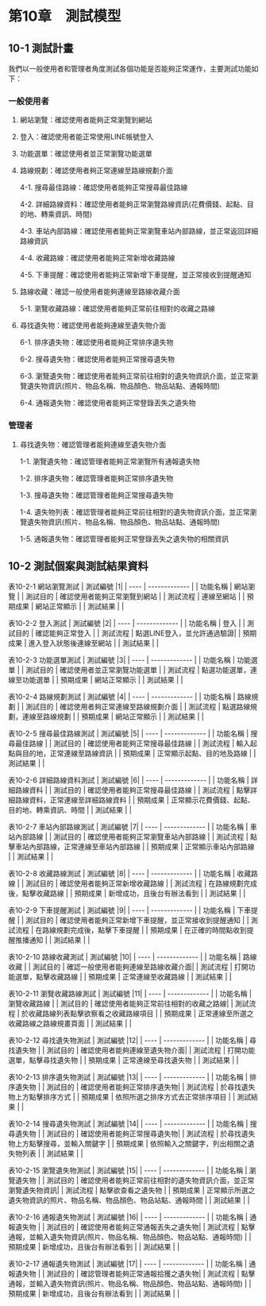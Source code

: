 # 第10章　測試模型
## 10-1 測試計畫
我們以一般使用者和管理者角度測試各個功能是否能夠正常運作，主要測試功能如下：


### 一般使用者
1. 網站瀏覽：確認使用者能夠正常瀏覽到網站
2. 登入：確認使用者能正常使用LINE帳號登入
3. 功能選單：確認使用者並正常瀏覽功能選單
4. 路線規劃：確認使用者夠正常連線至路線規劃介面
   
   4-1. 搜尋最佳路線：確認使用者能夠正常搜尋最佳路線
    
    4-2. 詳細路線資料：確認使用者能夠正常瀏覽路線資訊(花費價錢、起點、目的地、轉乘資訊、時間)
    
    4-3. 車站內部路線：確認使用者能夠正常瀏覽車站內部路線，並正常返回詳細路線資訊
    
    4-4. 收藏路線：確認使用者能夠正常新增收藏路線
    
    4-5. 下車提醒：確認使用者能夠正常新增下車提醒，並正常接收到提醒通知
    
5. 路線收藏：確認一般使用者能夠連線至路線收藏介面
    
    5-1. 瀏覽收藏路線：確認使用者能夠正常前往相對的收藏之路線
    
6. 尋找遺失物：確認使用者能夠連線至遺失物介面
    
    6-1. 排序遺失物：確認使用者能夠正常排序遺失物
    
    6-2. 搜尋遺失物：確認使用者能夠正常搜尋遺失物
    
    6-3. 瀏覽遺失物：確認使用者能夠正常前往相對的遺失物資訊介面，並正常瀏覽遺失物資訊(照片、物品名稱、物品顏色、物品站點、通報時間)
    
    6-4. 通報遺失物：確認使用者能夠正常豋錄丟失之遺失物

### 管理者
1. 尋找遺失物：確認管理者能夠連線至遺失物介面

    1-1. 瀏覽遺失物：確認管理者能夠正常瀏覽所有通報遺失物
    
    1-2. 排序遺失物：確認管理者能夠正常排序遺失物
    
    1-3. 搜尋遺失物：確認管理者能夠正常搜尋遺失物
    
    1-4. 遺失物列表：確認管理者能夠正常前往相對的遺失物資訊介面，並正常瀏覽遺失物資訊(照片、物品名稱、物品顏色、物品站點、通報時間)
    
    1-5. 通報遺失物：確認管理者能夠正常豋錄丟失之遺失物的相關資訊

## 10-2 測試個案與測試結果資料
表10-2-1 網站瀏覽測試
| 測試編號 |1|
| ---- | ------------- |
| 功能名稱 | 網站瀏覽          |
| 測試目的 | 確認使用者能夠正常瀏覽到網站 |
| 測試流程 | 連線至網站         |
| 預期成果 | 網站正常顯示        |
| 測試結果 |             |

表10-2-2 登入測試
| 測試編號 |2|
| ---- | ------------- |
| 功能名稱 | 登入          |
| 測試目的 | 確認能夠正常登入 |
| 測試流程 | 點選LINE登入，並允許通過驗證|
| 預期成果 | 進入登入狀態後連線至網站    |
| 測試結果 |             |

表10-2-3 功能選單測試
| 測試編號 |3|
| ---- | ------------- |
| 功能名稱 | 功能選單          |
| 測試目的 | 確認使用者並正常瀏覽功能選單 |
| 測試流程 | 點選功能選單，連線至功能選單        |
| 預期成果 | 網站正常顯示        |
| 測試結果 |             |

表10-2-4 路線規劃測試
| 測試編號 |4|
| ---- | ------------- |
| 功能名稱 | 路線規劃          |
| 測試目的 | 確認使用者夠正常連線至路線規劃介面 |
| 測試流程 | 點選路線規劃，連線至路線規劃      |
| 預期成果 | 網站正常顯示        |
| 測試結果 |             |

表10-2-5 搜尋最佳路線測試
| 測試編號 |5|
| ---- | ------------- |
| 功能名稱 | 搜尋最佳路線          |
| 測試目的 | 確認使用者能夠正常搜尋最佳路線 |
| 測試流程 | 輸入起點與目的地，正常連線至路線資訊      |
| 預期成果 | 正常顯示起點、目的地及路線  |
| 測試結果 |             |

表10-2-6 詳細路線資料測試
| 測試編號 |6|
| ---- | ------------- |
| 功能名稱 | 詳細路線資料          |
| 測試目的 | 確認使用者能夠正常搜尋最佳路線 |
| 測試流程 | 點擊詳細路線資料，正常連線至詳細路線資料      |
| 預期成果 | 正常顯示花費價錢、起點、目的地、轉乘資訊、時間  |
| 測試結果 |             |

表10-2-7 車站內部路線測試
| 測試編號 |7|
| ---- | ------------- |
| 功能名稱 | 車站內部路線          |
| 測試目的 | 確認使用者能夠正常瀏覽車站內部路線 |
| 測試流程 | 點擊車站內部路線，正常連線至車站內部路線      |
| 預期成果 | 正常顯示車站內部路線  |
| 測試結果 |             |

表10-2-8 收藏路線測試
| 測試編號 |8|
| ---- | ------------- |
| 功能名稱 | 收藏路線          |
| 測試目的 | 確認使用者能夠正常新增收藏路線 |
| 測試流程 | 在路線規劃完成後，點擊收藏路線      |
| 預期成果 | 新增成功，且後台有辦法看到  |
| 測試結果 |             |

表10-2-9 下車提醒測試
| 測試編號 |9|
| ---- | ------------- |
| 功能名稱 | 下車提醒          |
| 測試目的 | 確認使用者能夠正常新增下車提醒，並正常接收到提醒通知 |
| 測試流程 | 在路線規劃完成後，點擊下車提醒      |
| 預期成果 | 在正確的時間點收到提醒推播通知  |
| 測試結果 |             |

表10-2-10 路線收藏測試
| 測試編號 |10|
| ---- | ------------- |
| 功能名稱 | 路線收藏          |
| 測試目的 | 確認一般使用者能夠連線至路線收藏介面|
| 測試流程 | 打開功能選單，點擊收藏路線      |
| 預期成果 | 正常連線至收藏路線  |
| 測試結果 |             |

表10-2-11 瀏覽收藏路線測試
| 測試編號 |11|
| ---- | ------------- |
| 功能名稱 | 瀏覽收藏路線          |
| 測試目的 | 確認使用者能夠正常前往相對的收藏之路線|
| 測試流程 | 於收藏路線列表點擊欲察看之收藏路線項目     |
| 預期成果 | 正常連線至所選之收藏路線之路線規畫頁面  |
| 測試結果 |             |

表10-2-12 尋找遺失物測試
| 測試編號 |12|
| ---- | ------------- |
| 功能名稱 | 尋找遺失物          |
| 測試目的 | 確認使用者能夠連線至遺失物介面|
| 測試流程 | 打開功能選單，點擊尋找遺失物      |
| 預期成果 | 正常連線至尋找遺失物  |
| 測試結果 |             |

表10-2-13 排序遺失物測試
| 測試編號 |13|
| ---- | ------------- |
| 功能名稱 | 排序遺失物          |
| 測試目的 | 確認使用者能夠正常排序遺失物|
| 測試流程 | 於尋找遺失物上方點擊排序方式   |
| 預期成果 | 依照所選之排序方式去正常排序項目  |
| 測試結果 |             |

表10-2-14 搜尋遺失物測試
| 測試編號 |14|
| ---- | ------------- |
| 功能名稱 | 搜尋遺失物          |
| 測試目的 | 確認使用者能夠正常搜尋遺失物|
| 測試流程 | 於尋找遺失物上方點擊搜尋，並輸入關鍵字   |
| 預期成果 | 依照輸入之關鍵字，列出相關之遺失物列表  |
| 測試結果 |             |

表10-2-15 瀏覽遺失物測試
| 測試編號 |15|
| ---- | ------------- |
| 功能名稱 | 瀏覽遺失物          |
| 測試目的 | 確認使用者能夠正常前往相對的遺失物資訊介面，並正常瀏覽遺失物資訊|
| 測試流程 | 點擊欲查看之遺失物   |
| 預期成果 | 正常顯示所選之遺失物資訊的照片、物品名稱、物品顏色、物品站點、通報時間  |
| 測試結果 |             |

表10-2-16 通報遺失物測試
| 測試編號 |16|
| ---- | ------------- |
| 功能名稱 | 通報遺失物          |
| 測試目的 | 確認使用者能夠正常通報丟失之遺失物|
| 測試流程 | 點擊通報，並輸入遺失物資訊(照片、物品名稱、物品顏色、物品站點、通報時間)  |
| 預期成果 | 新增成功，且後台有辦法看到 |
| 測試結果 |             |

表10-2-17 通報遺失物測試
| 測試編號 |17|
| ---- | ------------- |
| 功能名稱 | 通報遺失物          |
| 測試目的 | 確認管理者能夠正常通報拾獲之遺失物|
| 測試流程 | 點擊通報，並輸入遺失物資訊(照片、物品名稱、物品顏色、物品站點、通報時間)  |
| 預期成果 | 新增成功，且後台有辦法看到 |
| 測試結果 |             |

